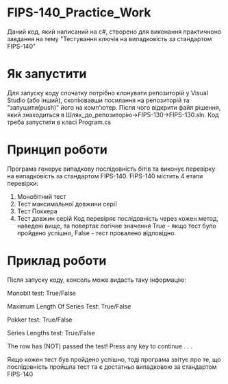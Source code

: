 # FIPS-140_Practice_Work
Даний код, який написаний на c#, створено для виконання практичноно завдання на тему "Тестування ключів на випадковість за стандартом FIPS-140"

# Як запустити
Для запуску коду спочатку потрібно клонувати репозиторій у Visual Studio (або інший), скопіювавши посилання на репозиторій та "запушити(push)" його на комп'ютер.
Після чого відкрити файл рішення, який знаходиться в Шлях_до_репозиторію->FIPS-130->FIPS-130.sln. Код треба запустити в класі Program.cs

# Принцип роботи
Програма генерує випадкову послідовність бітів та виконує перевірку на випадковість за стандартом FIPS-140.
FIPS-140 містить 4 етапи перевірки:
1. Монобітний тест
2. Тест максимальної довжини серії
3. Тест Поккера
4. Тест довжин серій
Код перевіряє послідовність через кожен метод, наведені вище, та повертає логічне значення True - якщо тест було пройдено успішно, False - тест провалено відповідно.

# Приклад роботи
Після запуску коду, консоль може видасть таку інформацію:

Monobit test: True/False

Maximum Length Of Series Test: True/False

Pokker test: True/False

Series Lengths test: True/False


The row has (NOT) passed the test!
Press any key to continue . . .

Якщо кожен тест був пройдено успішно, тоді програма звітує про те, що послідовність пройшла тест та є достатньо випадковою за стандартом FIPS-140
